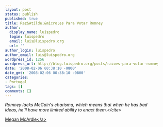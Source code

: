 ```yaml
---
layout: post
status: publish
published: true
title: Raz&Atilde;&micro;es Para Votar Romney
author:
  display_name: luispedro
  login: luispedro
  email: luis@luispedro.org
  url: ''
author_login: luispedro
author_email: luis@luispedro.org
wordpress_id: 1256
wordpress_url: http://blog.luispedro.org/posts/razoes-para-votar-romney
date: '2008-02-06 00:38:10 -0800'
date_gmt: '2008-02-06 00:38:10 -0800'
categories:
- Portugal
tags: []
comments: []
---
```

<p><cite>Romney lacks McCain's charisma, which means that when he has bad ideas, he'll have more limited ability to enact them.<&#47;cite></p>
<p><a href="http:&#47;&#47;meganmcardle.theatlantic.com&#47;archives&#47;2008&#47;02&#47;super_tuesday_endorsements.php">Megan McArdle<&#47;a></p>
